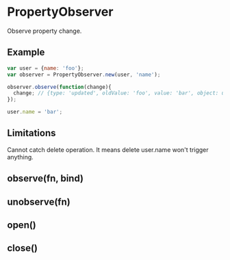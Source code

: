 PropertyObserver
=============

Observe property change.

## Example

```javascript
var user = {name: 'foo'};
var observer = PropertyObserver.new(user, 'name');

observer.observe(function(change){
  change; // {type: 'updated', oldValue: 'foo', value: 'bar', object: user}
});

user.name = 'bar';
```

## Limitations

Cannot catch delete operation. It means delete user.name won't trigger anything.

## observe(fn, bind)

## unobserve(fn)

## open()

## close()

